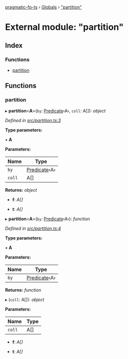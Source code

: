 [pragmatic-fp-ts](../README.md) › [Globals](../globals.md) › ["partition"](_partition_.md)

# External module: "partition"

## Index

### Functions

* [partition](_partition_.md#partition)

## Functions

###  partition

▸ **partition**<**A**>(`by`: [Predicate](_types_.md#predicate)‹A›, `coll`: A[]): *object*

*Defined in [src/partition.ts:3](https://github.com/hermann-p/pragmatic-fp-ts/blob/ce213e6/src/partition.ts#L3)*

**Type parameters:**

▪ **A**

**Parameters:**

Name | Type |
------ | ------ |
`by` | [Predicate](_types_.md#predicate)‹A› |
`coll` | A[] |

**Returns:** *object*

* **f**: *A[]*

* **t**: *A[]*

▸ **partition**<**A**>(`by`: [Predicate](_types_.md#predicate)‹A›): *function*

*Defined in [src/partition.ts:4](https://github.com/hermann-p/pragmatic-fp-ts/blob/ce213e6/src/partition.ts#L4)*

**Type parameters:**

▪ **A**

**Parameters:**

Name | Type |
------ | ------ |
`by` | [Predicate](_types_.md#predicate)‹A› |

**Returns:** *function*

▸ (`coll`: A[]): *object*

**Parameters:**

Name | Type |
------ | ------ |
`coll` | A[] |

* **f**: *A[]*

* **t**: *A[]*
